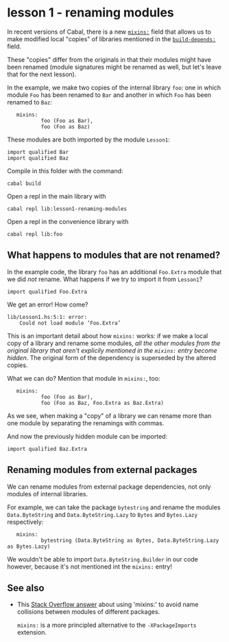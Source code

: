 # lesson 1 - renaming modules

In recent versions of Cabal, there is a new
[`mixins:`](https://cabal.readthedocs.io/en/3.4/cabal-package.html#pkg-field-mixins)
field that allows us to make modified local "copies" of libraries mentioned in
the
[`build-depends:`](https://cabal.readthedocs.io/en/3.4/cabal-package.html#pkg-field-build-depends)
field.

These "copies" differ from the originals in that their modules might have been
renamed (module signatures might be renamed as well, but let's leave
that for the next lesson).

In the example, we make two copies of the internal library `foo`: one in which
module `Foo` has been renamed to `Bar` and another in which `Foo` has been
renamed to `Baz`:

```
   mixins:
           foo (Foo as Bar),
           foo (Foo as Baz)
```

These modules are both imported by the module `Lesson1`:

```
import qualified Bar
import qualified Baz
```

Compile in this folder with the command:

```
cabal build
```
Open a repl in the main library with

```
cabal repl lib:lesson1-renaming-modules
```
Open a repl in the convenience library with

```
cabal repl lib:foo
```

## What happens to modules that are not renamed?

In the example code, the library `foo` has an additional `Foo.Extra` module
that we did *not* rename. What happens if we try to import it from `Lesson1`?

```
import qualified Foo.Extra
```

We get an error! How come?

```
lib/Lesson1.hs:5:1: error:
    Could not load module ‘Foo.Extra’
```

This is an important detail about how `mixins:` works: if we make a local copy
of a library and rename some modules, *all the other modules from the original
library that aren't explicily mentioned in the `mixins:` entry become hidden*.
The original form of the dependency is superseded by the altered copies.

What we can do? Mention that module in `mixins:`, too:

```
   mixins:
           foo (Foo as Bar),
           foo (Foo as Baz, Foo.Extra as Baz.Extra)
```

As we see, when making a "copy" of a library we can rename more than one module
by separating the renamings with commas. 

And now the previously hidden module can be imported:

```
import qualified Baz.Extra
```


## Renaming modules from external packages

We can rename modules from external package dependencies, not only modules of
internal libraries.

For example, we can take the package `bytestring` and rename the modules
`Data.ByteString` and `Data.ByteString.Lazy` to `Bytes` and `Bytes.Lazy`
respectively:

```
   mixins:
           bytestring (Data.ByteString as Bytes, Data.ByteString.Lazy as Bytes.Lazy)
```

We wouldn't be able to import `Data.ByteString.Builder` in our code however,
because it's not mentioned int the `mixins:` entry!

## See also

- This [Stack Overflow
  answer](https://stackoverflow.com/questions/47110907/what-should-i-do-if-two-modules-share-the-same-name/47111418#47111418)
  about using 'mixins:' to avoid name collisions between modules of different
  packages.

  `mixins:` is a more principled alternative to the `-XPackageImports` extension.

